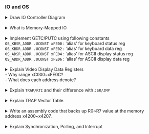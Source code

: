 ### IO and OS
<details>
  <summary>Draw IO Controller Diagram</summary>
  <p>
  
  <img src="../images/m08/001.png">
  
  </p>
</details><br>

<details>
  <summary>What is Memory-Mapped IO</summary>
  <p>
  
  Assign a memory address to each device register <br>
  <img src="../images/m08/002.png">
  </p>
</details><br>

<details>
  <summary>Implement GETC/PUTC using following constants
  <br>
  <code>OS_KBSR_ADDR .UCONST xFE00</code> : ‘alias’ for keyboard status reg <br>
  <code>OS_KBDR_ADDR .UCONST xFE02</code> : ‘alias’ for keyboard data reg <br>
  <code>OS_ADSR_ADDR .UCONST xFE04</code> : ‘alias’ for ASCII display status reg <br>
  <code>OS_ADDR_ADDR .UCONST xFE06</code> : ‘alias’ for ASCII display data reg <br>
  
  </summary>
  <p>
  
```assy
OS_KBSR_ADDR .UCONST xFE00    ; ‘alias’ for keyboard status reg
OS_KBDR_ADDR .UCONST xFE02    ; ‘alias’ for keyboard data reg
OS_ADSR_ADDR .UCONST xFE04    ; ‘alias’ for ASCII display status reg
OS_ADDR_ADDR .UCONST xFE06    ; ‘alias’ for ASCII display data reg

.CODE
;; Keyboard Read Code
GETC
  LC R0, OS_KBSR_ADDR
  LDR R0, R0, #0
  BRnz GETC
  LC R0, OS_KBDR_ADDR
  LDR R0, R0, #0          ; Read Keyboard input and write on R0.

;; ASCII Display Write Code
PUTC
  LC R1, OS_ADSR_ADDR
  LDR R1, R1, #0
  BRnz PUTC
  LC R1, OS_ADDR_ADDR
  STR R0, R1, #0          ; Write R0 to ASCII Display(R1)
```
  
  </p>
</details><br>

<details>
  <summary>Explain Video Display Data Registers <br>
  - Why range xC000~xFE0C? <br>
  - What does each address denote?<br>
  
  </summary>
  <p>
  
  $`128\times 124`$ addresses, each denoting pixels. MSB not used and 5 digits for each RGB.
  
  </p>
</details><br>

<details>
  <summary>Explain <code>TRAP/RTI</code> and their difference with <code>JSR/JMP</code></summary>
  <p>
  
  [Answer](../notes/m08.md#concept-trap--rti-instruction)
  
  </p>
</details><br>

<details>
  <summary>Explain TRAP Vector Table.</summary>
  <p>
  
  [Answer](../notes/m08.md#concept-trap-vector-table)   
  - The first 256 lines of OS Program Memory.
    ```assy
    .OS
    .CODE
    .ADDR x8000
        JMP TRAP_GETC       ; x00
        JMP TRAP_PUTC       ; x01
        JMP TRAP_DRAW_H_LINE; x02
        ...
        JMP TRAP_TURNOFF_CPU; xFF
    ```
  
  </p>
</details><br>

<details>
  <summary>Write an assembly code that backs up R0~R7 value at the memory address x4200~x4207.</summary>
  <p>
  
```assy
TEMPS .UCONST x4200   ; Label the temporary storage as TEMP and assign x4200.
LC R7, TEMPS          ; Load the address of TEMPS into R7
STR R0, R7, #0        ; Store R0 in TEMPS[0]
STR R1, R7, #1        ; Store R1 in TEMPS[1]
STR R2, R7, #2        ; Store R2 in TEMPS[2]
STR R3, R7, #3        ; Store R3 in TEMPS[3]
STR R4, R7, #4        ; Store R4 in TEMPS[4]
STR R5, R7, #5        ; Store R5 in TEMPS[5]
STR R6, R7, #6        ; Store R6 in TEMPS[6]
```
  
  </p>
</details><br>

<details>
  <summary>Explain Synchronization, Polling, and Interrupt</summary>
  <p>
  
  [Answer](../notes/m08.md#concept-synchronization)   

  </p>
</details><br>